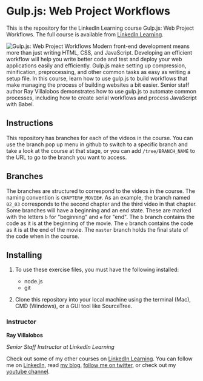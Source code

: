 # Gulp.js: Web Project Workflows
This is the repository for the LinkedIn Learning course Gulp.js: Web Project Workflows. The full course is available from [LinkedIn Learning][lil-course-url].

![Gulp.js: Web Project Workflows][lil-thumbnail-url] 
Modern front-end development means more than just writing HTML, CSS, and JavaScript. Developing an efficient workflow will help you write better code and test and deploy your web applications easily and efficiently. Gulp.js make setting up compression, minification, preprocessing, and other common tasks as easy as writing a setup file. In this course, learn how to use gulp.js to build workflows that make managing the process of building websites a bit easier. Senior staff author Ray Villalobos demonstrates how to use gulp.js to automate common processes, including how to create serial workflows and process JavaScript with Babel.

## Instructions

This repository has branches for each of the videos in the course. You can use the branch pop up menu in github to switch to a specific branch and take a look at the course at that stage, or you can add `/tree/BRANCH_NAME` to the URL to go to the branch you want to access.

## Branches

The branches are structured to correspond to the videos in the course. The naming convention is `CHAPTER#_MOVIE#`. As an example, the branch named `02_03` corresponds to the second chapter and the third video in that chapter.
Some branches will have a beginning and an end state. These are marked with the letters `b` for "beginning" and `e` for "end". The `b` branch contains the code as it is at the beginning of the movie. The `e` branch contains the code as it is at the end of the movie. The `master` branch holds the final state of the code when in the course.

## Installing

1. To use these exercise files, you must have the following installed:

   - node.js
   - git

2. Clone this repository into your local machine using the terminal (Mac), CMD (Windows), or a GUI tool like SourceTree.

### Instructor

**Ray Villalobos**

_Senior Staff Instructor at LinkedIn Learning_

Check out some of my other courses on [LinkedIn Learning](https://linkedin-learning.pxf.io/c/1252977/449670/8005?subId1=githubrepo&u=https%3A%2F%2Fwww.linkedin.com%2Flearning%2Finstructors%2Fray-villalobos). You can follow me on [LinkedIn](https://www.linkedin.com/in/planetoftheweb/), read [my blog](http://raybo.org), [follow me on twitter](http://twitter.com/planetoftheweb), or check out my [youtube channel](http://youtube.com/planetoftheweb).

[lil-course-url]: https://www.linkedin.com/learning/gulp-js-web-project-workflows-revision-q2-2020
[lil-thumbnail-url]: https://cdn.lynda.com/course/2824056/2824056-1572372595950-16x9.jpg
